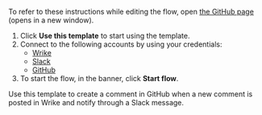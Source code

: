 To refer to these instructions while editing the flow, open [the GitHub page](https://github.com/ot4i/app-connect-templates/blob/main/resources/markdown/Create%20a%20comment%20in%20GitHub%20when%20a%20new%20comment%20is%20posted%20in%20Wrike%20and%20notify%20through%20a%20Slack%20message_instructions.md) (opens in a new window).

1. Click **Use this template** to start using the template.
2. Connect to the following accounts by using your credentials:
   - [Wrike](https://ibm.biz/acwrike)
   - [Slack](https://ibm.biz/acslack)
   - [GitHub](https://ibm.biz/acgithub)
3. To start the flow, in the banner, click **Start flow**.


Use this template to create a comment in GitHub when a new comment is posted in Wrike and notify through a Slack message.
